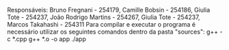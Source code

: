 Responsáveis: Bruno Fregnani - 254179, Camille Bobsin - 254186, Giulia Tote - 254237, João Rodrigo Martins - 254267, Giulia Tote - 254237, Marcos Takahashi - 254311
Para compilar e executar o programa é necessário utilizar os seguintes comandos dentro da pasta "sources":
g++ -c *.cpp
g++ *.o -o app
./app
